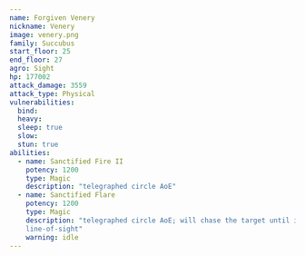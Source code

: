 ```yaml
---
name: Forgiven Venery
nickname: Venery
image: venery.png
family: Succubus
start_floor: 25
end_floor: 27
agro: Sight
hp: 177002
attack_damage: 3559
attack_type: Physical
vulnerabilities:
  bind: 
  heavy: 
  sleep: true
  slow: 
  stun: true
abilities:
  - name: Sanctified Fire II
    potency: 1200
    type: Magic
    description: "telegraphed circle AoE"
  - name: Sanctified Flare
    potency: 1200
    type: Magic
    description: "telegraphed circle AoE; will chase the target until in
    line-of-sight"
    warning: idle
---
```

